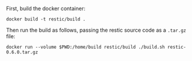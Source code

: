 First, build the docker container:

    docker build -t restic/build .

Then run the build as follows, passing the restic source code as a `.tar.gz` file:

    docker run --volume $PWD:/home/build restic/build ./build.sh restic-0.6.0.tar.gz
